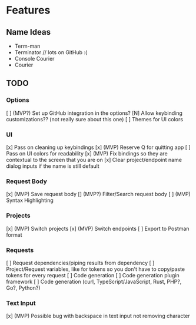 # Features

## Name Ideas
- Term-man
- Terminator // lots on GitHub :(
- Console Courier
- Courier


## TODO

### Options
[ ] (MVP?) Set up GitHub integration in the options?
[N] Allow keybinding customizations?? (not really sure about this one)
[ ] Themes for UI colors

### UI
[x] Pass on cleaning up keybindings
[x] (MVP) Reserve Q for quitting app
[ ] Pass on UI colors for readability
[x] (MVP) Fix bindings so they are contextual to the screen that you are on
[x] Clear project/endpoint name dialog inputs if the name is still default

### Request Body
[x] (MVP) Save request body
[\] (MVP?) Filter/Search request body
[ ] (MVP) Syntax Highlighting

### Projects
[x] (MVP) Switch projects
[x] (MVP) Switch endpoints
[ ] Export to Postman format

### Requests
[ ] Request dependencies/piping results from dependency
[ ] Project/Request variables, like for tokens so you don't have to copy/paste tokens for every request
[ ] Code generation
[ ] Code generation plugin framework
[ ] Code generation (curl, TypeScript/JavaScript, Rust, PHP?, Go?, Python?)

### Text Input
[x] (MVP) Possible bug with backspace in text input not removing character
